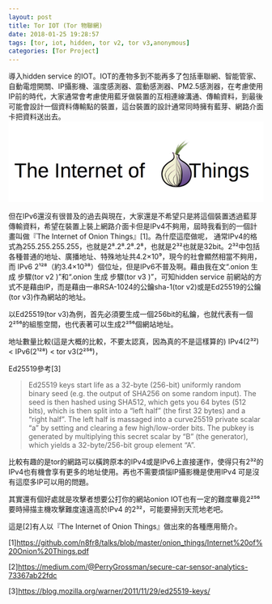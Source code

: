 ```yaml
---
layout: post
title: Tor IOT (Tor 物聯網)
date: 2018-01-25 19:28:57
tags: [tor, iot, hidden, tor v2, tor v3,anonymous]
categories: [Tor Project]
---
```


導入hidden service 的IOT。IOT的產物多到不能再多了包括車聯網、智能管家、自動電燈開關、IP攝影機、溫度感測器、震動感測器、PM2.5感測器，在考慮使用IP前的時代，大家通常會考慮使用藍牙做裝置的互相連線溝通、傳輸資料，到最後可能會設計一個資料傳輸點的裝置，這台裝置的設計通常同時擁有藍芽、網路介面卡把資料送出去。
![](/image/tor17.png)

<!-- more --> 

但在IPv6還沒有很普及的過去與現在，大家還是不希望只是將這個裝置透過藍芽傳輸資料，希望在裝置上裝上網路介面卡但是IPv4不夠用，屆時我看到的一個計畫叫做『The Internet of Onion Things』[1]。為什麼這麼做呢， 通常IPv4的格式為255.255.255.255，也就是2⁸.2⁸.2⁸.2⁸，也就是2³²也就是32bit。2³²中包括各種普通的地址、廣播地址、特殊地址共4.2×10⁹，現今的社會顯然相當不夠用，而 IPv6 2¹²⁸（約3.4×10³⁸）個位址，但是IPv6不普及啊。藉由我在文“.onion 生成 步驟(tor v2 )”和“.onion 生成 步驟(tor v3 )”，可知hidden service 前網站的方式不是藉由IP，而是藉由一串RSA-1024的公鑰sha-1(tor v2)或是Ed25519的公鑰(tor v3)作為網站的地址。

以Ed25519(tor v3)為例，首先必須要生成一個256bit的私鑰，也就代表有一個2²⁵⁶的組態空間，也代表著可以生成2²⁵⁶個網站地址。

地址數量比較(這是大概的比較，不要太認真，因為真的不是這樣算的)
IPv4(2³²) < IPv6(2¹²⁸) < tor v3(2²⁵⁶)，

Ed25519參考[3]

> Ed25519 keys start life as a 32-byte (256-bit) uniformly random binary seed (e.g. the output of SHA256 on some random input). The seed is then hashed using SHA512, which gets you 64 bytes (512 bits), which is then split into a “left half” (the first 32 bytes) and a “right half”. The left half is massaged into a curve25519 private scalar “a” by setting and clearing a few high/low-order bits. The pubkey is generated by multiplying this secret scalar by “B” (the generator), which yields a 32-byte/256-bit group element “A”.

比較有趣的是tor的網路可以橫跨原本的IPv4或是IPv6上直接運作，使得只有2³²的IPv4也有機會享有更多的地址使用。再也不需要煩惱IP攝影機是使用IPv4 可是沒有這麼多IP可以用的問題。

其實還有個好處就是攻擊者想要公打你的網站onion IOT也有一定的難度畢竟2²⁵⁶要時掃描主機攻擊難度遠遠高於IPv4 的2³²，可能要掃到天荒地老吧。

這是[2]有人以『The Internet of Onion Things』做出來的各種應用簡介。

[1]https://github.com/n8fr8/talks/blob/master/onion_things/Internet%20of%20Onion%20Things.pdf

[2]https://medium.com/@PerryGrossman/secure-car-sensor-analytics-73367ab22fdc

[3]https://blog.mozilla.org/warner/2011/11/29/ed25519-keys/
